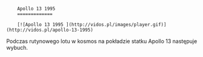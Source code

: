 
        Apollo 13 1995 
        =============
        
        [![Apollo 13 1995 ](http://vidos.pl/images/player.gif)](http://vidos.pl/apollo-13-1995)
        
        
 Podczas rutynowego lotu w kosmos na pokładzie statku Apollo 13 następuje wybuch.
    